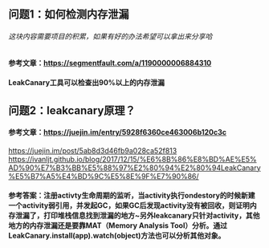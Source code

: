 ## 问题1：如何检测内存泄漏
###### 这块内容需要项目的积累，如果有好的办法希望可以拿出来分享哈
#### 参考文章：https://segmentfault.com/a/1190000006884310
#### LeakCanary工具可以检查出90%以上的内存泄漏
## 问题2：leakcanary原理？
#### 参考文章：https://juejin.im/entry/5928f6360ce463006b120c3c
https://juejin.im/post/5ab8d3d46fb9a028ca52f813
https://ivanljt.github.io/blog/2017/12/15/%E6%8B%86%E8%BD%AE%E5%AD%90%E7%B3%BB%E5%88%97%E2%80%94%E2%80%94LeakCanary%E5%B7%A5%E4%BD%9C%E5%8E%9F%E7%90%86/
#### 参考答案：注册activty生命周期的监听，当activity执行ondestory的时候新建一个activity弱引用，并发起GC，如果GC后发现activity没有被回收，则证明内存泄漏了，打印堆栈信息找到泄漏的地方~另外leakcanary只针对activity，其他地方的内存泄漏还是要靠MAT（Memory Analysis Tool）分析。通过LeakCanary.install(app).watch(object)方法也可以分析其他对象。

